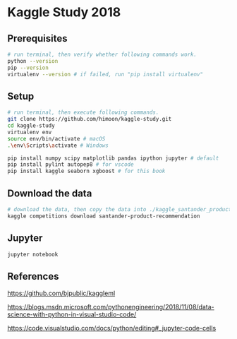 # Kaggle Study 2018

## Prerequisites

```sh
# run terminal, then verify whether following commands work.
python --version
pip --version
virtualenv --version # if failed, run "pip install virtualenv"
```

## Setup

```sh
# run terminal, then execute following commands.
git clone https://github.com/himoon/kaggle-study.git
cd kaggle-study
virtualenv env
source env/bin/activate # macOS
.\env\Scripts\activate # Windows

pip install numpy scipy matplotlib pandas ipython jupyter # default
pip install pylint autopep8 # for vscode
pip install kaggle seaborn xgboost # for this book
```

## Download the data

```sh
# download the data, then copy the data into ./kaggle_santander_product_recommendation/input
kaggle competitions download santander-product-recommendation
```

## Jupyter

```sh
jupyter notebook
```

## References

https://github.com/bjpublic/kaggleml

https://blogs.msdn.microsoft.com/pythonengineering/2018/11/08/data-science-with-python-in-visual-studio-code/

https://code.visualstudio.com/docs/python/editing#_jupyter-code-cells
